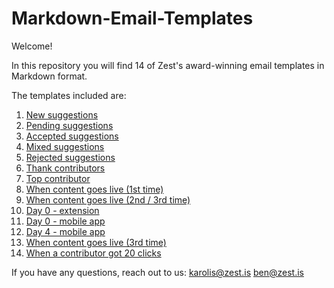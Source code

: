 # Markdown-Email-Templates

Welcome!

In this repository you will find 14 of Zest's award-winning email templates in Markdown format.

The templates included are:

1. [New suggestions](https://github.com/zestis/Markdown-Email-Templates/blob/master/New%20Suggestions.md)
2. [Pending suggestions](https://github.com/zestis/Markdown-Email-Templates/blob/master/Pending%20Suggestions.md)
3. [Accepted suggestions](https://github.com/zestis/Markdown-Email-Templates/blob/master/Accepted%20Suggestions.md)
4. [Mixed suggestions](https://github.com/zestis/Markdown-Email-Templates/blob/master/Mixed%20Suggestions.md)
5. [Rejected suggestions](https://github.com/zestis/Markdown-Email-Templates/blob/master/Rejected%20Suggestions.md)
6. [Thank contributors](https://github.com/zestis/Markdown-Email-Templates/blob/master/Thank%20Contributors.md)
7. [Top contributor](https://github.com/zestis/Markdown-Email-Templates/blob/master/Top%20Contributor.md)
8. [When content goes live (1st time)](https://github.com/zestis/Markdown-Email-Templates/blob/master/When%20Content%20Goes%20Live%20-%20First%20Time.md)
9. [When content goes live (2nd / 3rd time)](https://github.com/zestis/Markdown-Email-Templates/blob/master/When%20Content%20Goes%20Live%20-%20Second%20Time)
10. [Day 0 - extension](https://github.com/zestis/Markdown-Email-Templates/blob/master/Day%200%20-%20Extension.md)
11. [Day 0 - mobile app](https://github.com/zestis/Markdown-Email-Templates/blob/master/Day%200%20-%20Mobile%20App.md)
12. [Day 4 - mobile app](https://github.com/zestis/Markdown-Email-Templates/blob/master/Day%204%20-%20Make%20the%20Most%20out%20of%20Zest.md)
13. [When content goes live (3rd time)](https://github.com/zestis/Markdown-Email-Templates/blob/master/When%20Content%20Goes%20Live%20-%20Third%20Time)
14. [When a contributor got 20 clicks](https://github.com/zestis/Markdown-Email-Templates/blob/master/When%20a%20contributor%20got%2020%20clicks.md)


If you have any questions, reach out to us:
karolis@zest.is
ben@zest.is
